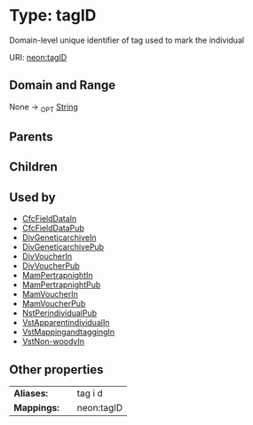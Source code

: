 
# Type: tagID


Domain-level unique identifier of tag used to mark the individual

URI: [neon:tagID](https://data.neonscience.org/tagID)


## Domain and Range

None ->  <sub>OPT</sub> [String](types/String.md)

## Parents


## Children


## Used by

 * [CfcFieldDataIn](CfcFieldDataIn.md)
 * [CfcFieldDataPub](CfcFieldDataPub.md)
 * [DivGeneticarchiveIn](DivGeneticarchiveIn.md)
 * [DivGeneticarchivePub](DivGeneticarchivePub.md)
 * [DivVoucherIn](DivVoucherIn.md)
 * [DivVoucherPub](DivVoucherPub.md)
 * [MamPertrapnightIn](MamPertrapnightIn.md)
 * [MamPertrapnightPub](MamPertrapnightPub.md)
 * [MamVoucherIn](MamVoucherIn.md)
 * [MamVoucherPub](MamVoucherPub.md)
 * [NstPerindividualPub](NstPerindividualPub.md)
 * [VstApparentindividualIn](VstApparentindividualIn.md)
 * [VstMappingandtaggingIn](VstMappingandtaggingIn.md)
 * [VstNon-woodyIn](VstNon-woodyIn.md)

## Other properties

|  |  |  |
| --- | --- | --- |
| **Aliases:** | | tag i d |
| **Mappings:** | | neon:tagID |


